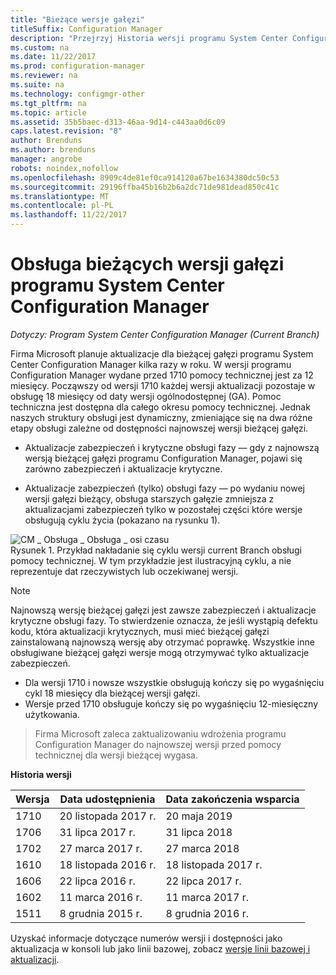```yaml
---
title: "Bieżące wersje gałęzi"
titleSuffix: Configuration Manager
description: "Przejrzyj Historia wersji programu System Center Configuration Manager, a więcej informacji na temat usług oferowanych w fazach."
ms.custom: na
ms.date: 11/22/2017
ms.prod: configuration-manager
ms.reviewer: na
ms.suite: na
ms.technology: configmgr-other
ms.tgt_pltfrm: na
ms.topic: article
ms.assetid: 35b5baec-d313-46aa-9d14-c443aa0d6c09
caps.latest.revision: "8"
author: Brenduns
ms.author: brenduns
manager: angrobe
robots: noindex,nofollow
ms.openlocfilehash: 8909c4de81ef0ca914120a67be1634380dc50c53
ms.sourcegitcommit: 29196ffba45b16b2b6a2dc71de981dead850c41c
ms.translationtype: MT
ms.contentlocale: pl-PL
ms.lasthandoff: 11/22/2017
---
```

# <a name="support-for-system-center-configuration-manager-current-branch-versions"></a>Obsługa bieżących wersji gałęzi programu System Center Configuration Manager

*Dotyczy: Program System Center Configuration Manager (Current Branch)*

Firma Microsoft planuje aktualizacje dla bieżącej gałęzi programu System Center Configuration Manager kilka razy w roku. W wersji programu Configuration Manager wydane przed 1710 pomocy technicznej jest za 12 miesięcy. Począwszy od wersji 1710 każdej wersji aktualizacji pozostaje w obsługę 18 miesięcy od daty wersji ogólnodostępnej (GA). Pomoc techniczna jest dostępna dla całego okresu pomocy technicznej. Jednak naszych struktury obsługi jest dynamiczny, zmieniające się na dwa różne etapy obsługi zależne od dostępności najnowszej wersji bieżącej gałęzi.  

-   Aktualizacje zabezpieczeń i krytyczne obsługi fazy — gdy z najnowszą wersją bieżącej gałęzi programu Configuration Manager, pojawi się zarówno zabezpieczeń i aktualizacje krytyczne.  

-   Aktualizacje zabezpieczeń (tylko) obsługi fazy — po wydaniu nowej wersji gałęzi bieżący, obsługa starszych gałęzie zmniejsza z aktualizacjami zabezpieczeń tylko w pozostałej części które wersje obsługują cyklu życia (pokazano na rysunku 1).  

 ![CM &#95; Obsługa &#95; Obsługa &#95; osi czasu](media/CM_Servicing_support_timeline1.png "CM_Servicing_support_timeline")  
Rysunek 1. Przykład nakładanie się cyklu wersji current Branch obsługi pomocy technicznej. W tym przykładzie jest ilustracyjną cyklu, a nie reprezentuje dat rzeczywistych lub oczekiwanej wersji.

> [!NOTE]  
>  Najnowszą wersję bieżącej gałęzi jest zawsze zabezpieczeń i aktualizacje krytyczne obsługi fazy. To stwierdzenie oznacza, że jeśli wystąpią defektu kodu, która aktualizacji krytycznych, musi mieć bieżącej gałęzi zainstalowaną najnowszą wersję aby otrzymać poprawkę. Wszystkie inne obsługiwane bieżącej gałęzi wersje mogą otrzymywać tylko aktualizacje zabezpieczeń.
> - Dla wersji 1710 i nowsze wszystkie obsługują kończy się po wygaśnięciu cykl 18 miesięcy dla bieżącej wersji gałęzi.
> - Wersje przed 1710 obsługuje kończy się po wygaśnięciu 12-miesięczny użytkowania.

> Firma Microsoft zaleca zaktualizowaniu wdrożenia programu Configuration Manager do najnowszej wersji przed pomocy technicznej dla wersji bieżącej wygasa.

 **Historia wersji**  

|Wersja |Data udostępnienia |Data zakończenia wsparcia|  
|-------------|-----------------------|----------------------|  
|1710|20 listopada 2017 r.|20 maja 2019 |
|1706|31 lipca 2017 r.|31 lipca 2018|
|1702|27 marca 2017 r.|27 marca 2018|
|1610|18 listopada 2016 r.|18 listopada 2017 r.|
|1606|22 lipca 2016 r.| 22 lipca 2017 r.|
|1602|11 marca 2016 r.|11 marca 2017 r.|
|1511|8 grudnia 2015 r.|8 grudnia 2016 r.|  




Uzyskać informacje dotyczące numerów wersji i dostępności jako aktualizacja w konsoli lub jako linii bazowej, zobacz [wersje linii bazowej i aktualizacji](/sccm/core/servers/manage/updates#a-namebkmkbaselinesa-baseline-and-update-versions).
